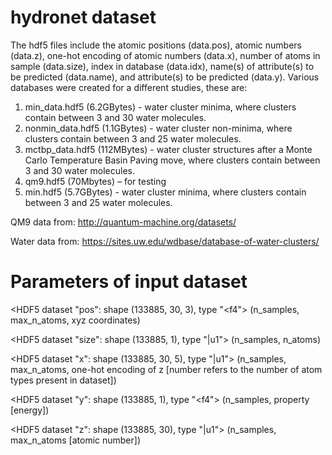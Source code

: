 # hydronet dataset

The hdf5 files include the atomic positions (data.pos), atomic numbers (data.z), one-hot encoding of atomic numbers (data.x), number of atoms in sample (data.size), index in database (data.idx), name(s) of attribute(s) to be predicted (data.name), and attribute(s) to be predicted (data.y). Various databases were created for a different studies, these are: 
1. min_data.hdf5 (6.2GBytes) - water cluster minima, where clusters contain between 3 and 30 water molecules. 
2. nonmin_data.hdf5 (1.1GBytes) - water cluster non-minima, where clusters contain between 3 and 25 water molecules. 
3. mctbp_data.hdf5 (112MBytes) - water cluster structures after a Monte Carlo Temperature Basin Paving move, where clusters contain between 3 and 30 water molecules. 
4. qm9.hdf5 (70Mbytes) – for testing
5. min.hdf5 (5.7GBytes) - water cluster minima, where clusters contain between 3 and 25 water molecules.

QM9 data from: http://quantum-machine.org/datasets/ 

Water data from: https://sites.uw.edu/wdbase/database-of-water-clusters/

# Parameters of input dataset

<HDF5 dataset "pos": shape (133885, 30, 3), type "<f4">  (n_samples, max_n_atoms, xyz coordinates)

<HDF5 dataset "size": shape (133885, 1), type "|u1"> (n_samples, n_atoms)

<HDF5 dataset "x": shape (133885, 30, 5), type "|u1"> (n_samples, max_n_atoms, one-hot encoding of z [number refers to the number of atom types present in dataset])

<HDF5 dataset "y": shape (133885, 1), type "<f4"> (n_samples, property [energy])

<HDF5 dataset "z": shape (133885, 30), type "|u1"> (n_samples, max_n_atoms [atomic number])
